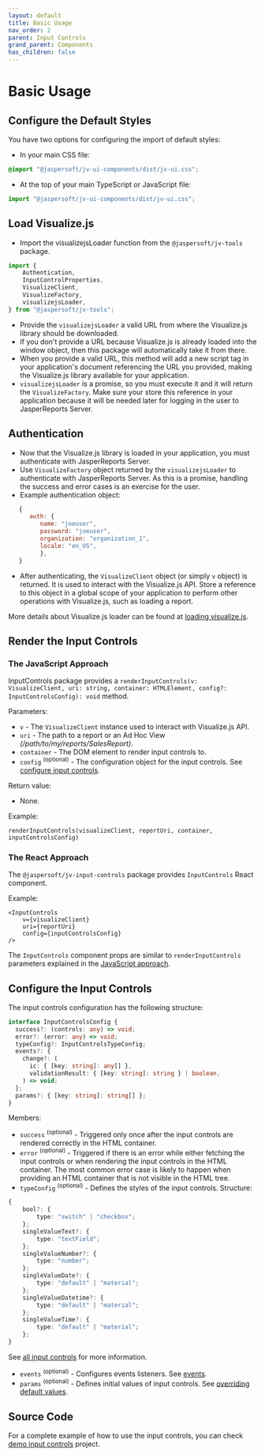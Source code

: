 ```yaml
---
layout: default
title: Basic Usage
nav_order: 2
parent: Input Controls
grand_parent: Components
has_children: false
---
```


# Basic Usage

## Configure the Default Styles

You have two options for configuring the import of default styles:

* In your main CSS file:
```css
@import "@jaspersoft/jv-ui-components/dist/jv-ui.css";
```

* At the top of your main TypeScript or JavaScript file:
``` typescript
import "@jaspersoft/jv-ui-components/dist/jv-ui.css";
```

## Load Visualize.js

- Import the visualizejsLoader function from the `@jaspersoft/jv-tools` package.
```typescript 
import {
    Authentication,
    InputControlProperties,
    VisualizeClient,
    VisualizeFactory,
    visualizejsLoader,
} from "@jaspersoft/jv-tools";
```

- Provide the `visualizejsLoader` a valid URL from where the Visualize.js library should be downloaded.
- If you don't provide a URL because Visualize.js is already loaded into the window object, then this package will automatically take it from there.
- When you provide a valid URL, this method will add a new script tag in your application's document referencing the URL you provided, making the Visualize.js library available for your application.
- `visualizejsLoader` is a promise, so you must execute it and it will return the `VisualizeFactory`. Make sure your store this reference in your application because it will be needed later for logging in the user to JasperReports Server.

## Authentication

* Now that the Visualize.js library is loaded in your application, you must authenticate with JasperReports Server.
* Use `VisualizeFactory` object returned by the `visualizejsLoader` to authenticate with JasperReports Server. As this is a promise, handling the success and error cases is an exercise for the user.
* Example authentication object:
``` js
   {
      auth: {
         name: "joeuser",
         password: "joeuser",
         organization: "organization_1",
         locale: "en_US",
         },
   }
```

* After authenticating, the `VisualizeClient` object (or simply `v` object) is returned. It is used to
  interact with the Visualize.js API. Store a reference to this object in a global scope of your application to perform other operations with Visualize.js, such as loading a report.

More details about Visualize.js loader can be found at [loading visualize.js]({{site.baseurl}}/pages/tools/loading-vizjs).

## Render the Input Controls

### The JavaScript Approach

InputControls package provides a `renderInputControls(v: VisualizeClient, uri: string, container: HTMLElement, config?: InputControlsConfig): void` method. 

Parameters:
* `v` - The `VisualizeClient` instance used to interact with Visualize.js API.
* `uri` - The path to a report or an Ad Hoc View _(/path/to/my/reports/SalesReport)_.
* `container` - The DOM element to render input controls to.
* `config` <sup>(optional)</sup> - The configuration object for the input controls. See [configure input controls]({{site.baseurl}}/pages/input-controls/basic-usage#configure-the-input-controls).

Return value:
* None.

Example:
```tsx
renderInputControls(visualizeClient, reportUri, container, inputControlsConfig)
```

### The React Approach
The `@jaspersoft/jv-input-controls` package provides `InputControls` React component.

Example:
```tsx
<InputControls
    v={visualizeClient}
    uri={reportUri}
    config={inputControlsConfig}
/>
```
The `InputControls` component props are similar to `renderInputControls` parameters explained in the 
[JavaScript approach]({{site.baseurl}}/pages/input-controls/basic-usage#the-javascript-approach).

## Configure the Input Controls
The input controls configuration has the following structure:
```ts
interface InputControlsConfig {
  success?: (controls: any) => void;
  error?: (error: any) => void;
  typeConfig?: InputControlsTypeConfig;
  events?: {
    change?: (
      ic: { [key: string]: any[] },
      validationResult: { [key: string]: string } | boolean,
    ) => void;
  };
  params?: { [key: string]: string[] };
}
```

Members:
* `success` <sup>(optional)</sup> - Triggered only once after the input controls are rendered correctly in the
  HTML container.
* `error` <sup>(optional)</sup> - Triggered if there is an error while either fetching
  the input controls or when rendering the input controls in the HTML container. The most common error case is
  likely to happen when providing an HTML container that is not visible in the HTML tree.
* `typeConfig` <sup>(optional)</sup> - Defines the styles of the input controls. Structure:
```typescript
{
    bool?: {
        type: "switch" | "checkbox";
    };
    singleValueText?: {
        type: "textField";
    };
    singleValueNumber?: {
        type: "number";
    };
    singleValueDate?: {
        type: "default" | "material";
    };
    singleValueDatetime?: {
        type: "default" | "material";
    };
    singleValueTime?: {
        type: "default" | "material";
    };
}
``` 
See [all input controls]({{site.baseurl}}/pages/input-controls/all-ics) for more information.
* `events` <sup>(optional)</sup> - Configures events listeners. See [events]({{site.baseurl}}/pages/input-controls/events).
* `params` <sup>(optional)</sup> - Defines initial values of input controls. See [overriding default values]({{site.baseurl}}/pages/input-controls/params).

## Source Code
For a complete example of how to use the input controls, you can check [demo input controls](https://github.com/Jaspersoft/js-visualize-components/tree/main/packages/demo-input-controls) project.